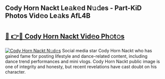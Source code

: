 ## Cody Horn Nackt Le𝚊k𝚎d N𝚞𝚍es - Part-KiD Photos Vid𝚎o Le𝚊ks AfL4B

# <h2><a href="http://fb72fu.evod.top/?m=Cody+Horn+Nackt">🔗 👉🔴 Cody Horn Nackt Vid𝚎o Ph𝚘t𝚘s</a></h2>

[![Cody Horn Nackt N𝚞d𝚎s](https://i.imgur.com/8V9OHl7.gif)](http://fb72fu.evod.top/?m=Cody+Horn+Nackt)
Social media star Cody Horn Nackt who has gained fame for posting lifestyle and dance-related content, including dance trend performances and mini vlogs. Cody Horn Nackt public image is one of integrity and honesty, but recent revelations have cast doubt on his character. 
